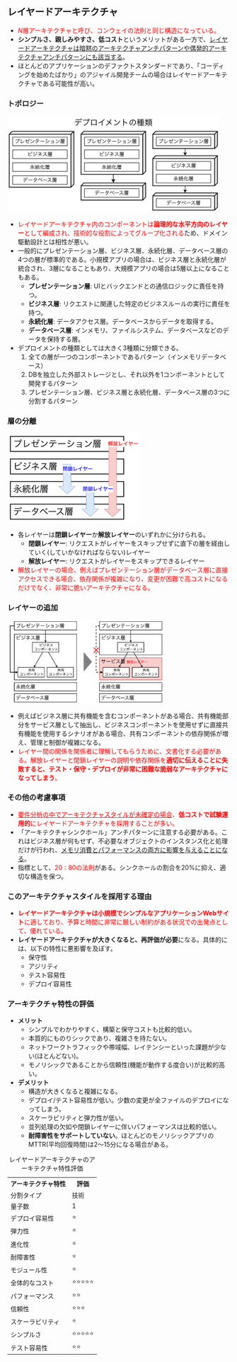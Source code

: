 ## レイヤードアーキテクチャ

- <font color=red>$N$層アーキテクチャと呼び、コンウェイの法則と同じ構造になっている。</font>
- <b>シンプルさ、親しみやすさ、低コスト</b>というメリットがある一方で、<u>レイヤードアーキテクチャは暗黙のアーキテクチャアンチパターンや偶発的アーキテクチャアンチパターンにも該当する</u>。
- ほとんどのアプリケーションのデファクトスタンダードであり、「コーディングを始めたばかり」のアジャイル開発チームの場合はレイヤードアーキテクチャである可能性が高い。

### トポロジー

<img src="images/10-1.png" width=95%>

- <font color=red>レイヤードアーキテクチャ内のコンポーネントは<b>論理的な水平方向のレイヤー</b>として編成され、技術的な役割によってグループ化される</font>ため、ドメイン駆動設計とは相性が悪い。
- 一般的にプレゼンテーション層、ビジネス層、永続化層、データベース層の4つの層が標準的である。小規模アプリの場合は、ビジネス層と永続化層が統合され、3層になることもあり、大規模アプリの場合は5層以上になることもある。
  - **プレゼンテーション層**: UIとバックエンドとの通信ロジックに責任を持つ。
  - **ビジネス層**: リクエストに関連した特定のビジネスルールの実行に責任を持つ。
  - **永続化層**: データアクセス層。データベースからデータを取得する。
  - **データベース層**: インメモリ、ファイルシステム、データベースなどのデータを保持する層。
- デプロイメントの種類としては大きく3種類に分類できる。
  1. 全ての層が一つのコンポーネントであるパターン（インメモリデータベース）
  2. DBを独立した外部ストレージとし、それ以外を1コンポーネントとして開発するパターン
  3. プレゼンテーション層、ビジネス層と永続化層、データベース層の3つに分割するパターン

### 層の分離

<img src="images/10-2.png" width=60%>

- 各レイヤーは**閉鎖レイヤー**か**解放レイヤー**のいずれかに分けられる。
  - **閉鎖レイヤー**: リクエストがレイヤーをスキップせずに直下の層を経由していく(していかなければならない)レイヤー
  - **解放レイヤー**: リクエストがレイヤーをスキップできるレイヤー
- <font color=red>解放レイヤーの場合、例えばプレゼンテーション層がデータベース層に直接アクセスできる場合、依存関係が複雑になり、変更が困難で高コストになるだけでなく、非常に脆いアーキテクチャになる。</font>

### レイヤーの追加

<img src="images/10-3.png" width=70%>

- 例えばビジネス層に共有機能を含むコンポーネントがある場合、共有機能部分をサービス層として抽出し、ビジネスコンポーネントを使用せずに直接共有機能を使用するシナリオがある場合、共有コンポーネントの依存関係が増え、管理と制御が複雑になる。
- <font color=red>レイヤー間の関係を関係者に理解してもらうために、文書化する必要がある。解放レイヤーと閉鎖レイヤーの説明や依存関係を<b>適切に伝えることに失敗すると、テスト・保守・デプロイが非常に困難な脆弱なアーキテクチャになってしまう</b>。</font>

### その他の考慮事項

- <font color=red><u>要件分析の中でアーキテクチャスタイルが未確定の場合</u>、<b>低コストで試験運用的</b>にレイヤードアーキテクチャを採用することが多い。</font>
- 「アーキテクチャシンクホール」アンチパターンに注意する必要がある。これはビジネス層が何もせず、不必要なオブジェクトのインスタンス化と処理だけが行われ、<u>メモリ消費とパフォーマンスの両方に影響を与えることになる</u>。
- 指標として、<font color=red>$20:80$の法則</font>がある。シンクホールの割合を$20\%$に抑え、適切な構造を保つ。

### このアーキテクチャスタイルを採用する理由

- <font color=red><b>レイヤードアーキテクチャは小規模でシンプルなアプリケーションWebサイト</b>に適しており、予算と時間に非常に厳しい制約がある状況での出発点として、優れている。</font>
- **レイヤードアーキテクチャが大きくなると、再評価が必要**になる。具体的には、以下の特性に悪影響を及ぼす。
  - 保守性
  - アジリティ
  - テスト容易性
  - デプロイ容易性

<div style="page-break-before:always"></div>

### アーキテクチャ特性の評価

- **メリット**
  - シンプルでわかりやすく、構築と保守コストも比較的低い。
  - 本質的にものりシックであり、複雑さを持たない。
  - ネットワークトラフィックや帯域幅、レイテンシーといった課題が少ない(ほとんどない)。
  - モノリシックであることから信頼性(機能が動作する度合い)が比較的高い。
- **デメリット**
  - 構造が大きくなると複雑になる。
  - デプロイ/テスト容易性が低い。少数の変更が全ファイルのデプロイになってしまう。
  - スケーラビリティと弾力性が低い。
  - 並列処理の欠如や閉鎖レイヤーに伴いパフォーマンスは比較的低い。
  - **耐障害性をサポートしていない**。ほとんどのモノリシックアプリのMTTR(平均回復時間)は2〜15分になる場合がある。

<table>
    <caption>レイヤードアーキテクチャのアーキテクチャ特性評価</caption>
	<tbody>
		<tr>
			<th>アーキテクチャ特性</th>
			<th>評価</th>
		</tr>
		<tr>
			<td>分割タイプ</td>
			<td>技術</td>
		</tr>
		<tr>
			<td>量子数</td>
			<td>1</td>
		</tr>
		<tr>
			<td>デプロイ容易性</td>
			<td>⭐️</td>
		</tr>
		<tr>
			<td>弾力性</td>
			<td>⭐️</td>
		</tr>
		<tr>
			<td>進化性</td>
			<td>⭐️</td>
		</tr>
		<tr>
			<td>耐障害性</td>
			<td>⭐️</td>
		</tr>
		<tr>
			<td>モジュール性</td>
			<td>⭐️</td>
		</tr>
		<tr>
			<td>全体的なコスト</td>
			<td>⭐️⭐️⭐️⭐️⭐️</td>
		</tr>
		<tr>
			<td>パフォーマンス</td>
			<td>⭐️⭐️</td>
		</tr>
		<tr>
			<td>信頼性</td>
			<td>⭐️⭐️⭐️</td>
		</tr>
		<tr>
			<td>スケーラビリティ</td>
			<td>⭐️</td>
		</tr>
		<tr>
			<td>シンプルさ</td>
			<td>⭐️⭐️⭐️⭐️⭐️</td>
		</tr>
		<tr>
			<td>テスト容易性</td>
			<td>⭐️⭐️</td>
		</tr>
	</tbody>
</table>
